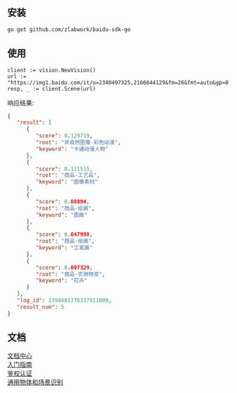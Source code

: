 ## 安装
```bash
go get github.com/zlabwork/baidu-sdk-go
```

## 使用
```golang
client := vision.NewVision()
url := "https://img1.baidu.com/it/u=2340497325,2166644129&fm=26&fmt=auto&gp=0.jpg"
resp, _ := client.Scene(url)
```

响应结果:
```json
{
   "result": [
      {
         "score": 0.129719,
         "root": "非自然图像-彩色动漫",
         "keyword": "卡通动漫人物"
      },
      {
         "score": 0.121515,
         "root": "商品-工艺品",
         "keyword": "图像素材"
      },
      {
         "score": 0.08894,
         "root": "商品-绘画",
         "keyword": "图画"
      },
      {
         "score": 0.047998,
         "root": "商品-绘画",
         "keyword": "工笔画"
      },
      {
         "score": 0.007329,
         "root": "商品-农用物资",
         "keyword": "花卉"
      }
   ],
   "log_id": 1394601776337911808,
   "result_num": 5
}
```

## 文档
[文档中心](https://cloud.baidu.com/doc/index.html)  
[入门指南](https://cloud.baidu.com/doc/StartGuide/index.html)  
[鉴权认证](https://cloud.baidu.com/doc/Reference/s/Njwvz1wot)  
[通用物体和场景识别](https://ai.baidu.com/tech/imagerecognition/general)  

